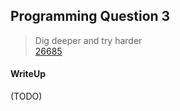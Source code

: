 ## Programming Question 3

> Dig deeper and try harder <br>
> [26685](./lib/26685)

#### WriteUp

(TODO)